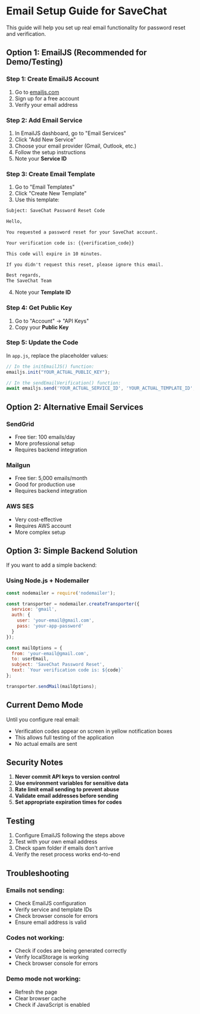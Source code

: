 # Email Setup Guide for SaveChat

This guide will help you set up real email functionality for password reset and verification.

## Option 1: EmailJS (Recommended for Demo/Testing)

### Step 1: Create EmailJS Account
1. Go to [emailjs.com](https://www.emailjs.com/)
2. Sign up for a free account
3. Verify your email address

### Step 2: Add Email Service
1. In EmailJS dashboard, go to "Email Services"
2. Click "Add New Service"
3. Choose your email provider (Gmail, Outlook, etc.)
4. Follow the setup instructions
5. Note your **Service ID**

### Step 3: Create Email Template
1. Go to "Email Templates"
2. Click "Create New Template"
3. Use this template:

```html
Subject: SaveChat Password Reset Code

Hello,

You requested a password reset for your SaveChat account.

Your verification code is: {{verification_code}}

This code will expire in 10 minutes.

If you didn't request this reset, please ignore this email.

Best regards,
The SaveChat Team
```

4. Note your **Template ID**

### Step 4: Get Public Key
1. Go to "Account" → "API Keys"
2. Copy your **Public Key**

### Step 5: Update the Code
In `app.js`, replace the placeholder values:

```javascript
// In the initEmailJS() function:
emailjs.init("YOUR_ACTUAL_PUBLIC_KEY");

// In the sendEmailVerification() function:
await emailjs.send('YOUR_ACTUAL_SERVICE_ID', 'YOUR_ACTUAL_TEMPLATE_ID', templateParams);
```

## Option 2: Alternative Email Services

### SendGrid
- Free tier: 100 emails/day
- More professional setup
- Requires backend integration

### Mailgun
- Free tier: 5,000 emails/month
- Good for production use
- Requires backend integration

### AWS SES
- Very cost-effective
- Requires AWS account
- More complex setup

## Option 3: Simple Backend Solution

If you want to add a simple backend:

### Using Node.js + Nodemailer
```javascript
const nodemailer = require('nodemailer');

const transporter = nodemailer.createTransporter({
  service: 'gmail',
  auth: {
    user: 'your-email@gmail.com',
    pass: 'your-app-password'
  }
});

const mailOptions = {
  from: 'your-email@gmail.com',
  to: userEmail,
  subject: 'SaveChat Password Reset',
  text: `Your verification code is: ${code}`
};

transporter.sendMail(mailOptions);
```

## Current Demo Mode

Until you configure real email:
- Verification codes appear on screen in yellow notification boxes
- This allows full testing of the application
- No actual emails are sent

## Security Notes

1. **Never commit API keys to version control**
2. **Use environment variables for sensitive data**
3. **Rate limit email sending to prevent abuse**
4. **Validate email addresses before sending**
5. **Set appropriate expiration times for codes**

## Testing

1. Configure EmailJS following the steps above
2. Test with your own email address
3. Check spam folder if emails don't arrive
4. Verify the reset process works end-to-end

## Troubleshooting

### Emails not sending:
- Check EmailJS configuration
- Verify service and template IDs
- Check browser console for errors
- Ensure email address is valid

### Codes not working:
- Check if codes are being generated correctly
- Verify localStorage is working
- Check browser console for errors

### Demo mode not working:
- Refresh the page
- Clear browser cache
- Check if JavaScript is enabled 